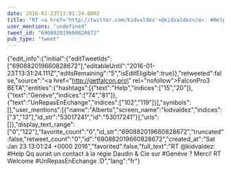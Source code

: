 ```yaml
---
date: 2016-01-23T13:01:24.000Z
title: "RT <a href='http://twitter.com/kidvaldez'>@kidvaldez</a>: #Help Qq aurait un contact à la régie Daudin &amp; Cie sur #Genève ? Merci! RT Welcome #UnRepasEnEchange :D″"
user_mentions: "undefined"
tweet_id: "690882019660828672"
pub_type: "tweet"
---
```

{"edit_info":{"initial":{"editTweetIds":["690882019660828672"],"editableUntil":"2016-01-23T13:31:24.111Z","editsRemaining":"5","isEditEligible":true}},"retweeted":false,"source":"<a href=\"http://getfalcon.pro\" rel=\"nofollow\">FalconPro3 BETA</a>","entities":{"hashtags":[{"text":"Help","indices":["15","20"]},{"text":"Genève","indices":["74","81"]},{"text":"UnRepasEnEchange","indices":["102","119"]}],"symbols":[],"user_mentions":[{"name":"Alberto","screen_name":"kidvaldez","indices":["3","13"],"id_str":"53017241","id":"53017241"}],"urls":[]},"display_text_range":["0","122"],"favorite_count":"0","id_str":"690882019660828672","truncated":false,"retweet_count":"0","id":"690882019660828672","created_at":"Sat Jan 23 13:01:24 +0000 2016","favorited":false,"full_text":"RT @kidvaldez: #Help Qq aurait un contact à la régie Daudin &amp; Cie sur #Genève ? Merci! RT Welcome #UnRepasEnEchange :D","lang":"fr"}
